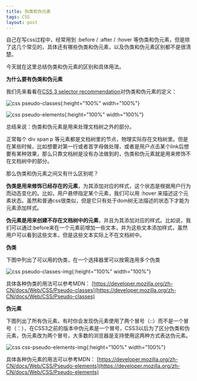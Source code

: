 ```yaml
---
title: 伪类和伪元素
tags: CSS
layout: post
---
```


自己在写css过程中，经常用到 :before / :after / :hover 等伪类和伪元素，但是除了这几个常见的，具体还有哪些伪类和伪元素，以及伪类和伪元素区别都不是很清楚。


今天就在这里总结伪类和伪元素的区别和具体用法。


**为什么要有伪类和伪元素**


我们先来看看在[CSS 3 selector recommendation](https://www.w3.org/TR/2011/REC-css3-selectors-20110929/#pseudo-classes)对伪类和伪元素的定义：

![css pseudo-classes]( https://limeii.github.io/assets/images/posts/css/css-pseudo-classes.png){:height="100%" width="100%"}

![css pseudo-elements]( https://limeii.github.io/assets/images/posts/css/css-pseudo-elements.png){:height="100%" width="100%"}

总结来说：伪类和伪元素是用来处理文档树之外的部分。


正常每个 div span p 等元素都是文档树里的节点，物理实际存在文档树里。但是在某些时候，比如想要对第一行或者首字母做处理，或者是用户点击某个link后想要有某种效果，那么只靠文档树是没有办法做到的，伪类和伪元素就是用来修饰不在文档树中的部分。


那么伪类和伪元素之间又有什么区别呢？


**伪类是用来修饰已经存在的元素**，为其添加对应的样式，这个状态是根据用户行为而动态变化的。比如，用户悬停指定某个元素，我们可以用 :hover 来描述这个元素状态。虽然和普通css很类似，但是它只有处于dom树无法描述的状态下才能为元素添加样式。


**伪元素是用来创建不存在文档树中的元素**，并且为其添加对应的样式。比如说，我们可以通过:before来在一个元素前增加一些文本，并为这些文本添加样式，虽然用户可以看到这些文本，但是这些文本实际上不在文档树中。


**伪类**


下图中列出了可以用的伪类，在一个选择器里可以按需连用多个伪类

![css pseudo-classes-img]( https://limeii.github.io/assets/images/posts/css/css-pseudo-classes-img.png){:height="100%" width="100%"}

具体各种伪类的用法可以参考MDN： [https://developer.mozilla.org/zh-CN/docs/Web/CSS/Pseudo-classes](https://developer.mozilla.org/zh-CN/docs/Web/CSS/Pseudo-classes)

**伪元素**


下图列出了所有伪元素，有时你会发现伪元素使用了两个冒号（::）而不是一个冒号（：），在CSS3之前的版本中伪元素是一个冒号，CSS3以后为了区分伪类和伪元素，伪元素改为两个冒号，大多数的浏览器是支持使用这两种方式表达伪元素。

![css css-pseudo-elements-img]( https://limeii.github.io/assets/images/posts/css/css-pseudo-elements-img.png){:height="100%" width="100%"}

具体各种伪元素的用法可以参考MDN： [https://developer.mozilla.org/zh-CN/docs/Web/CSS/Pseudo-elements](https://developer.mozilla.org/zh-CN/docs/Web/CSS/Pseudo-elements)